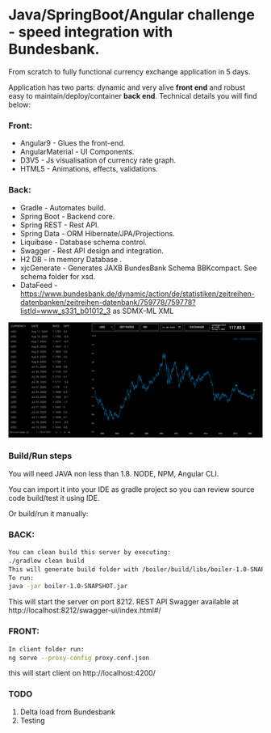 # Java/SpringBoot/Angular challenge - speed integration with Bundesbank.

From scratch to fully functional currency exchange application in 5 days.

Application has two parts: dynamic and very alive **front end** and robust easy to maintain/deploy/container **back end**. Technical details you will find below:

### Front:
* Angular9 - Glues the front-end.
* AngularMaterial - UI Components.
* D3V5 - Js visualisation of currency rate graph.
* HTML5 - Animations, effects, validations.

### Back:
* Gradle - Automates build.
* Spring Boot - Backend core. 
* Spring REST - Rest API.
* Spring Data - ORM Hibernate/JPA/Projections.
* Liquibase - Database schema control.
* Swagger - Rest API design and integration.
* H2 DB - in memory Database .
* xjcGenerate - Generates JAXB BundesBank Schema BBKcompact. See schema folder for xsd.
* DataFeed - https://www.bundesbank.de/dynamic/action/de/statistiken/zeitreihen-datenbanken/zeitreihen-datenbank/759778/759778?listId=www_s331_b01012_3 as SDMX-ML XML

![](exchnage_design.png)

### Build/Run steps

You will need JAVA non less than 1.8. NODE, NPM, Angular CLI.

You can import it into your IDE as gradle project so you can review source code build/test it using IDE.

Or build/run it manually:

### BACK:
```sh
You can clean build this server by executing:
./gradlew clean build
This will generate build folder with /boiler/build/libs/boiler-1.0-SNAPSHOT.jar. 
To run:
java -jar boiler-1.0-SNAPSHOT.jar
```
This will start the server on port 8212.
REST API Swagger available at http://localhost:8212/swagger-ui/index.html#/

### FRONT:
```sh
In client folder run:
ng serve --proxy-config proxy.conf.json
```
this will start client on http://localhost:4200/

### TODO
1. Delta load from Bundesbank
2. Testing 
